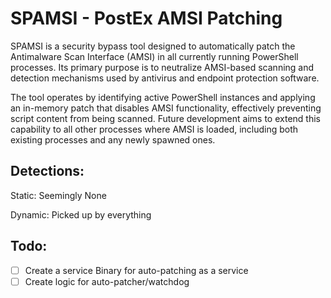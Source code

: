 # SPAMSI - PostEx AMSI Patching

SPAMSI is a security bypass tool designed to automatically patch the Antimalware Scan Interface (AMSI) in all currently running PowerShell processes. Its primary purpose is to neutralize AMSI-based scanning and detection mechanisms used by antivirus and endpoint protection software.

The tool operates by identifying active PowerShell instances and applying an in-memory patch that disables AMSI functionality, effectively preventing script content from being scanned. Future development aims to extend this capability to all other processes where AMSI is loaded, including both existing processes and any newly spawned ones.



## Detections:

Static: Seemingly None

Dynamic: Picked up by everything


## Todo:

 - [ ] Create a service Binary for auto-patching as a service
 - [ ] Create logic for auto-patcher/watchdog